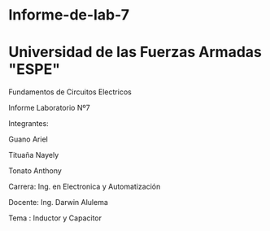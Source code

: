 # Informe-de-lab-7

# Universidad de las Fuerzas Armadas "ESPE"

Fundamentos de Circuitos Electricos

Informe Laboratorio Nº7

Integrantes: 

Guano Ariel

Tituaña Nayely

Tonato Anthony

Carrera: Ing. en Electronica y Automatización

Docente: Ing. Darwin Alulema

Tema : Inductor y Capacitor

